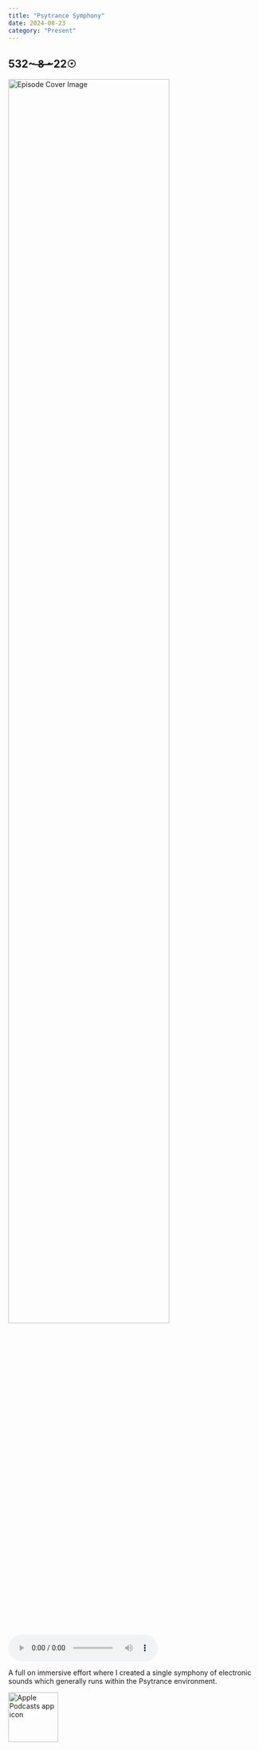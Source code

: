 ```yaml
---
title: "Psytrance Symphony"
date: 2024-08-23
category: "Present"
---
```

## 532~ ̶8̶ ̶~22☉
<img src="https://artwork.captivate.fm/728c9778-6755-416d-97d3-2bc385d922f3/HOe1jZiXUTzmQB8oe0YbAQn9.jpg" alt="Episode Cover Image" width=80%/>
<audio controls>
  <source src="https://podcasts.captivate.fm/media/f2c2c46b-2ffb-472c-a0f1-1f1e4da724c7/Episode-118.mp3" type="audio/mpeg">
  Your browser does not support the audio element.
</audio>

<p>A full on immersive effort where I created a single symphony of electronic sounds which generally runs within the Psytrance environment.</p>

<a href="https://podcasts.apple.com/us/podcast/living-room-music/id1608791560?tscg=30200&itsct=podcast_box_appicon&ls=1&mttnsubad=1608791560" style="display: inline-block;"><img src="https://toolbox.marketingtools.apple.com/api/v2/badges/app-icon-podcasts/standard/en-us" alt="Apple Podcasts app icon" style="width: 100px; height: 100px; vertical-align: middle; object-fit: contain;" /></a>
    